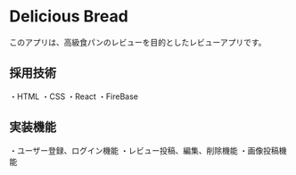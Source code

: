 # Delicious Bread

このアプリは、高級食パンのレビューを目的としたレビューアプリです。

## 採用技術
・HTML
・CSS
・React
・FireBase

## 実装機能
・ユーザー登録、ログイン機能
・レビュー投稿、編集、削除機能
・画像投稿機能




